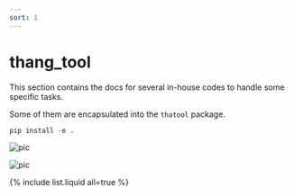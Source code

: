 ```yaml
---
sort: 1
---
```


# thang_tool

This section contains the docs for several in-house codes to handle some specific tasks.

Some of them are encapsulated into the `thatool` package.
```python
pip install -e .
```

![pic](https://upload.wikimedia.org/wikipedia/commons/thumb/8/85/Euler2a.gif/255px-Euler2a.gif)
<!-- ![pic](https://icme.hpc.msstate.edu/mediawiki/images/e/e7/4kovito.gif) -->
![pic](figure/hBN_PMMA.gif)




{% include list.liquid all=true %}
